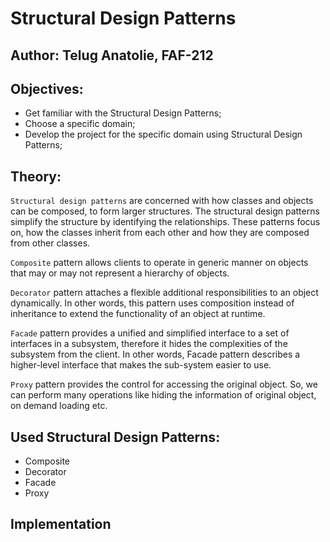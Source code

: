 # Structural Design Patterns


## Author: Telug Anatolie, FAF-212

## Objectives:

* Get familiar with the Structural Design Patterns;
* Choose a specific domain;
* Develop the project for the specific domain using Structural Design Patterns;

## Theory:
`Structural design patterns` are concerned with how classes and objects can be composed, to form larger structures. The structural design patterns simplify the structure by identifying the relationships. These patterns focus on, how the classes inherit from each other and how they are composed from other classes.

`Composite` pattern allows clients to operate in generic manner on objects that may or may not represent a hierarchy of objects.

`Decorator` pattern attaches a flexible additional responsibilities to an object dynamically. In other words, this pattern uses composition instead of inheritance to extend the functionality of an object at runtime.

`Facade` pattern provides a unified and simplified interface to a set of interfaces in a subsystem, therefore it hides the complexities of the subsystem from the client. In other words, Facade pattern describes a higher-level interface that makes the sub-system easier to use.

`Proxy` pattern provides the control for accessing the original object. So, we can perform many operations like hiding the information of original object, on demand loading etc.


## Used Structural Design Patterns: 

* Composite
* Decorator
* Facade
* Proxy


## Implementation
